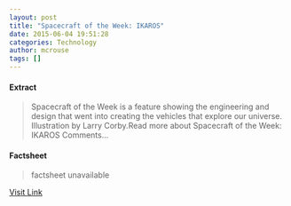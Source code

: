 ```yaml
---
layout: post
title: "Spacecraft of the Week: IKAROS"
date: 2015-06-04 19:51:28
categories: Technology
author: mcrouse
tags: []
---
```



#### Extract
>Spacecraft of the Week is a feature showing the engineering and design that went into creating the vehicles that explore our universe. Illustration by Larry Corby.Read more about Spacecraft of the Week: IKAROS Comments...

#### Factsheet
>factsheet unavailable

[Visit Link](http://www.pddnet.com/news/2015/06/spacecraft-week-ikaros)


